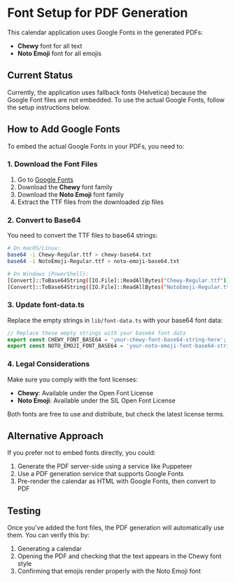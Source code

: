 # Font Setup for PDF Generation

This calendar application uses Google Fonts in the generated PDFs:

- **Chewy** font for all text
- **Noto Emoji** font for all emojis

## Current Status

Currently, the application uses fallback fonts (Helvetica) because the Google Font files are not embedded. To use the actual Google Fonts, follow the setup instructions below.

## How to Add Google Fonts

To embed the actual Google Fonts in your PDFs, you need to:

### 1. Download the Font Files

1. Go to [Google Fonts](https://fonts.google.com/)
2. Download the **Chewy** font family
3. Download the **Noto Emoji** font family
4. Extract the TTF files from the downloaded zip files

### 2. Convert to Base64

You need to convert the TTF files to base64 strings:

```bash
# On macOS/Linux:
base64 -i Chewy-Regular.ttf > chewy-base64.txt
base64 -i NotoEmoji-Regular.ttf > noto-emoji-base64.txt

# On Windows (PowerShell):
[Convert]::ToBase64String([IO.File]::ReadAllBytes("Chewy-Regular.ttf")) > chewy-base64.txt
[Convert]::ToBase64String([IO.File]::ReadAllBytes("NotoEmoji-Regular.ttf")) > noto-emoji-base64.txt
```

### 3. Update font-data.ts

Replace the empty strings in `lib/font-data.ts` with your base64 font data:

```typescript
// Replace these empty strings with your base64 font data
export const CHEWY_FONT_BASE64 = 'your-chewy-font-base64-string-here';
export const NOTO_EMOJI_FONT_BASE64 = 'your-noto-emoji-font-base64-string-here';
```

### 4. Legal Considerations

Make sure you comply with the font licenses:

- **Chewy**: Available under the Open Font License
- **Noto Emoji**: Available under the SIL Open Font License

Both fonts are free to use and distribute, but check the latest license terms.

## Alternative Approach

If you prefer not to embed fonts directly, you could:

1. Generate the PDF server-side using a service like Puppeteer
2. Use a PDF generation service that supports Google Fonts
3. Pre-render the calendar as HTML with Google Fonts, then convert to PDF

## Testing

Once you've added the font files, the PDF generation will automatically use them. You can verify this by:

1. Generating a calendar
2. Opening the PDF and checking that the text appears in the Chewy font style
3. Confirming that emojis render properly with the Noto Emoji font
